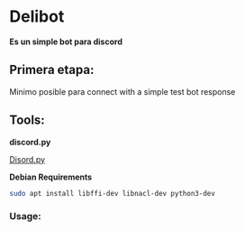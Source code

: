 # Delibot

**Es un simple bot para discord**

## Primera etapa:

Minimo posible para connect with a simple test bot response

## Tools:

**discord.py**

[Disord.py](https://discordpy.readthedocs.io/en/stable/)


**Debian Requirements**

```bash
sudo apt install libffi-dev libnacl-dev python3-dev
```

### Usage:
